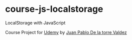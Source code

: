 # course-js-localstorage

LocalStorage with JavaScript

Course Project for [Udemy](https://www.udemy.com/course/javascript-moderno-guia-definitiva-construye-10-proyectos/) by [Juan Pablo De la torre Valdez](https://www.udemy.com/user/juanpablodelatorrevaldez/)